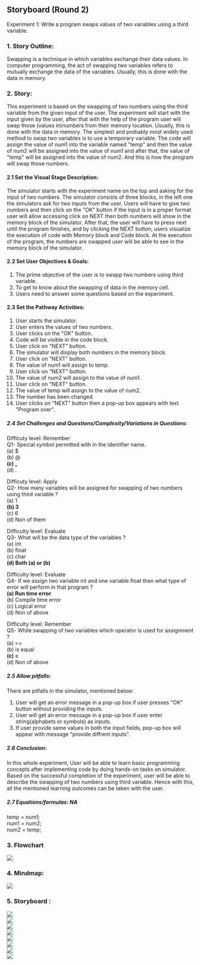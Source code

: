 ## Storyboard (Round 2)


Experiment 1: Write a program swaps values of two variables using a third variable.


### 1. Story Outline:

Swapping is a technique in which variables exchange their data values. In computer programming, the act of swapping two variables refers to mutually exchange the data of the variables. Usually, this is done with the data in memory.

### 2. Story:

This experiment is based on the swapping of two numbers using the third variable from the given input of the user. The experiment will start with the input given by the user, after that with the help of the program user will swap those (values in)numbers from their memory location. Usually, this is done with the data in memory. The simplest and probably most widely used method to swap two variables is to use a temporary variable. The code will assign the value of num1 into the variable named "temp" and then the value of num2 will be assigned into the value of num1 and after that, the value of "temp" will be assigned into the value of num2. And this is how the program will swap those numbers.


#### 2.1 Set the Visual Stage Description:

The simulator starts with the experiment name on the top and asking for the input of two numbers. The simulator consists of three blocks, in the left one the simulators ask for two inputs from the user. Users will have to give two numbers and then click on the "OK" button if the input is in a proper format user will allow accessing click on NEXT then both numbers will show in the memory block of the simulator. After that, the user will have to press next until the program finishes, and by clicking the NEXT button, users visualize the execution of code with Memory block and Code block. At the execution of the program, the numbers are swapped user will be able to see in the memory block of the simulator. 

#### 2.2 Set User Objectives & Goals:

1. The prime objective of the user is to swapp two numbers using third variable. 
2. To get to know about the swapping of data in the memory cell.
3. Users need to answer some questions based on the experiment. 

#### 2.3 Set the Pathway Activities:

1. User starts the simulator.
2. User enters the values of two numbers.
3. User clicks on the "OK" button.
4. Code will be visible in the code block.
5. User click on "NEXT" button.
6. The simulator will display both numbers in the memory block.
7. User click on "NEXT" button.
8. The value of num1 will assign to temp.
9. User click on "NEXT" button.
10. The value of num2 will assign to the value of num1.
11. User click on "NEXT" button.
12. The value of temp will assign to the value of num2.
13. The number has been changed.
14. User clicks on "NEXT" button then a pop-up box appears with text "Program over".


##### 2.4 Set Challenges and Questions/Complexity/Variations in Questions:

Difficuty level: Remember<br>
Q1- Special symbol permitted with in the identifier name.<br>
(a) $ <br>
(b) @ <br>
<b>(c) _ </b> <br>
(d) . <br>

Difficuty level: Apply<br>
Q2-  How many variables will be assigned for swapping of two numbers using third variable ?<br>
(a) 1 <br>
<b>(b) 3 </b> <br>
(c) 6 <br>
(d) Non of them <br>

Difficulty level: Evaluate<br>
Q3- What will be the data type of the variables ?<br>
(a) int</b><br>
(b) float<br>
(c) char<br>
<b>(d) Both (a) or (b) </b><br>

Difficulty level: Evaluate<br>
Q4- If we assign two variable int and one variable float then what type of error will perform in that program ?<br>
<b>(a) Run time error</b><br>
(b) Compile time error<br>
(c) Logical error<br>
(d) Non of above<br>

Difficulty level: Remember<br>
Q5-  While swapping of two variables which operator is used for assignment ?<br>
(a) ==<br>
(b) is equal<br>
<b>(c) =</b><br>
(d) Non of above<br>


##### 2.5 Allow pitfalls:

There are pitfalls in the simulator, mentioned below:

1. User will get an error message in a pop-up box if user presses "OK" button without providing the inputs.
2. User will get an error message in a pop-up box if user enter string(alphabets or symbols) as inputs.
3. If user provide same values in both the input fields, pop-up box will appear with message "provide diffrent inputs".


##### 2.6 Conclusion:

In this whole experiment, User will be able to learn basic programming concepts after implementing code by doing hands-on tasks on simulator. Based on the successful completion of the experiment, user will be able to describe the swapping of two numbers using third variable. Hence with this, all the mentioned learning outcomes can be taken with the user.

##### 2.7 Equations/formulas: NA

temp = num1;<br>
num1 = num2; <br>
num2 = temp;<br>

### 3. Flowchart
<img src="flowchart/flowchart.png"/><br>

### 4. Mindmap:
<img src="mindmap/mindmap.png"/>

### 5. Storyboard :

<img src="images/1.png"><br>
<img src="images/2.png"><br>
<img src="images/3.png"><br>
<img src="images/4.png"><br>
<img src="images/5.png"><br>
<img src="images/6.png"><br>
<img src="images/7.png"><br>
<img src="images/8.png"><br>
